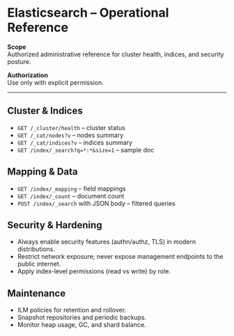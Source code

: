 # Elasticsearch – Operational Reference

**Scope**  
Authorized administrative reference for cluster health, indices, and security posture.

**Authorization**  
Use only with explicit permission.

---

## Cluster & Indices
- `GET /_cluster/health` – cluster status  
- `GET /_cat/nodes?v` – nodes summary  
- `GET /_cat/indices?v` – indices summary  
- `GET /index/_search?q=*:*&size=1` – sample doc

## Mapping & Data
- `GET /index/_mapping` – field mappings  
- `GET /index/_count` – document count  
- `POST /index/_search` with JSON body – filtered queries

## Security & Hardening
- Always enable security features (authn/authz, TLS) in modern distributions.
- Restrict network exposure; never expose management endpoints to the public internet.
- Apply index-level permissions (read vs write) by role.

## Maintenance
- ILM policies for retention and rollover.
- Snapshot repositories and periodic backups.
- Monitor heap usage, GC, and shard balance.
